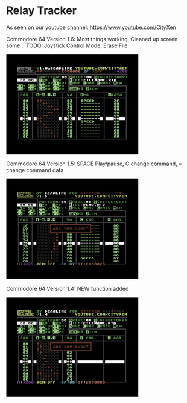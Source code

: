 # Relay Tracker

As seen on our youtube channel: https://www.youtube.com/CityXen

Commodore 64 Version 1.6: Most things working, Cleaned up screen some... TODO: Joystick Control Mode, Erase File

![C64Version](https://github.com/cityxen/RelayTracker/blob/master/commodore64/screenshots/relay_tracker-image-actual-v1.6-1-tn.png)

Commodore 64 Version 1.5: SPACE Play/pause, C change command, = change command data

![C64Version](https://github.com/cityxen/RelayTracker/blob/master/commodore64/screenshots/relay_tracker-image-actual-v1.5-1-tn.png)

Commodore 64 Version 1.4: NEW function added

![C64Version](https://github.com/cityxen/RelayTracker/blob/master/commodore64/screenshots/relay_tracker-image-actual-v1.4-1-tn.png)
